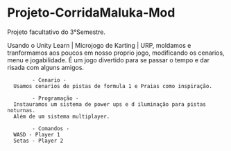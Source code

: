 # Projeto-CorridaMaluka-Mod
Projeto facultativo do 3°Semestre.

Usando o Unity Learn | Microjogo de Karting | URP, moldamos e tranformamos aos poucos em nosso proprio jogo, modificando os cenarios, menu e jogabilidade.
É um jogo divertido para se passar o tempo e dar risada com alguns amigos.

            - Cenario -
      Usamos cenarios de pistas de formula 1 e Praias como inspiração.

            - Programação - 
      Instauramos um sistema de power ups e d iluminação para pistas noturnas.
      Além de um sistema multiplayer.

            - Comandos - 
      WASD - Player 1
      Setas - Player 2
